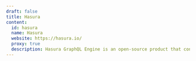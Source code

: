 ```yaml
---
draft: false
title: Hasura
content:
  id: hasura
  name: Hasura
  website: https://hasura.io/
  proxy: true
  description: Hasura GraphQL Engine is an open-source product that connects to your databases & services and gives you a realtime GraphQL API, instantly.
---
```

